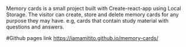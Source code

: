 Memory cards is a small project built with Create-react-app using Local Storage.
The visitor can create, store and delete memory cards for any purpose they may have. e.g, cards that contain study material with questions and answers.

#Github pages link
https://iamamitito.github.io/memory-cards/
